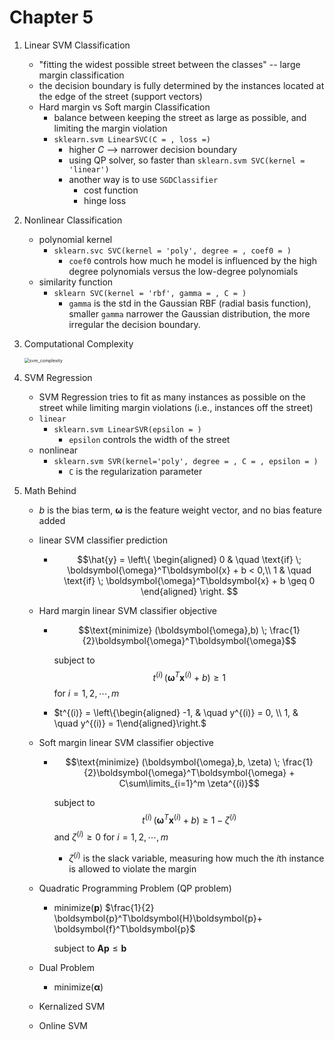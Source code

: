 # Chapter 5

1. Linear SVM Classification

   * "fitting the widest possible street between the classes" -- large margin classification
   * the decision boundary is fully determined by the instances located at the edge of the street (support vectors)
   * Hard margin vs Soft margin Classification
     * balance between keeping the street as large as possible, and limiting the margin violation
     * `sklearn.svm LinearSVC(C = , loss =)`
       * higher $C$ --> narrower decision boundary
       * using QP solver, so faster than `sklearn.svm SVC(kernel = 'linear')`
       * another way is to use `SGDClassifier`
         * cost function
         * hinge loss

2. Nonlinear Classification

   * polynomial kernel
     * `sklearn.svc SVC(kernel = 'poly', degree = , coef0 = )`
       * `coef0` controls how much he model is influenced by the high degree polynomials versus the low-degree polynomials
   * similarity function
     * `sklearn SVC(kernel = 'rbf', gamma = , C = )`
       * `gamma` is the std in the Gaussian RBF (radial basis function), smaller `gamma` narrower the Gaussian distribution, the more irregular the decision boundary.

3. Computational Complexity

   <img src="https://raw.githubusercontent.com/lzhang12/handson-ml/master/images/svm/svm_comparison.png" alt="svm_complexity" style="zoom:50%;" />

4. SVM Regression

   * SVM Regression tries to fit as many instances as possible on the street while limiting margin violations (i.e., instances off the street)
   * `linear`
     * `sklearn.svm LinearSVR(epsilon = )`
       * `epsilon` controls the width of the street
   * nonlinear
     * `sklearn.svm SVR(kernel='poly', degree = , C = , epsilon = )`
       * `C` is the regularization parameter

5. Math Behind

   * $b$ is the bias term, $\boldsymbol{\omega}$ is the feature weight vector, and no bias feature added

   * linear SVM classifier prediction

     * $$\hat{y} = \left\{ \begin{aligned} 0 & \quad \text{if}  \; \boldsymbol{\omega}^T\boldsymbol{x} + b < 0,\\ 1 & \quad \text{if}  \; \boldsymbol{\omega}^T\boldsymbol{x} + b \geq 0 \end{aligned} \right. $$

   * Hard margin linear SVM classifier objective

     * $$\text{minimize} (\boldsymbol{\omega},b) \; \frac{1}{2}\boldsymbol{\omega}^T\boldsymbol{\omega}$$

       subject to $$t^{(i)} \, (\boldsymbol{\omega}^T\boldsymbol{x}^{(i)} + b) \geq 1$$ for $i = 1, 2, \cdots , m$

     * $t^{(i)} = \left\{\begin{aligned} -1, & \quad y^{(i)} = 0, \\ 1, & \quad y^{(i)} = 1\end{aligned}\right.$

   * Soft margin linear SVM classifier objective

     * $$\text{minimize} (\boldsymbol{\omega},b, \zeta) \; \frac{1}{2}\boldsymbol{\omega}^T\boldsymbol{\omega} + C\sum\limits_{i=1}^m \zeta^{(i)}$$

       subject to $$t^{(i)} \, (\boldsymbol{\omega}^T\boldsymbol{x}^{(i)} + b) \geq 1 -\zeta^{(i)}$$ and $\zeta^{(i)}\geq 0$ for $i = 1, 2, \cdots , m$

       * $\zeta^{(i)}$ is the slack variable, measuring how much the $i$th instance is allowed to violate the margin

   * Quadratic Programming Problem (QP problem)
   
     * minimize($\boldsymbol{p}$)  $\frac{1}{2} \boldsymbol{p}^T\boldsymbol{H}\boldsymbol{p}+ \boldsymbol{f}^T\boldsymbol{p}$
   
       subject to $\boldsymbol{A}\boldsymbol{p}\leq \boldsymbol{b}$
   
   * Dual Problem
   
     * minimize($\boldsymbol{\alpha}$)  
   
   * Kernalized SVM
   
   * Online SVM
   
     
   
   